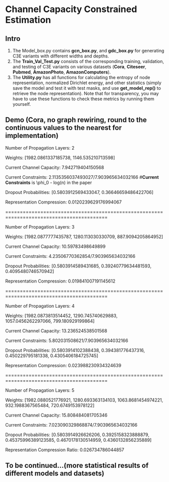 # Channel Capacity Constrained Estimation

## Intro
1. The Model_box.py contains **gcn_box.py**, and **gdc_box.py** for generating C3E variants with different widths and depths.
2. The **Train_Val_Test.py** consists of the corresponding training, validation, and testing of C3E variants on various datasets (**Cora**, **Citeseer**, **Pubmed**, **AmazonPhoto**, **AmazonComputers**).
3. The **Utility.py** has all functions for calculating the entropy of node representation, normalized Dirichlet energy, and other statistics (simply save the model and test it with test masks, and use **get_model_rep()** to retrieve the node representation). Note that for transparency, you may have to use these functions to check these metrics by running them yourself. 

## Demo (Cora, **no graph rewiring, round to the continuous values to the nearest for implementation**)
   
Number of Propagation Layers: 2

Weights: [1982.0861337185738, 1146.535210713598]

Current Channel Capacity: 7.942719404150568

Current Constraints: 2.1135356037493027/7.903965634032166 #**Current Constraints** is \phi_0 - log(n) in the paper

Dropout Probabilities: [0.5803912569433047, 0.36646659486422706]

Representation Compression: 0.0120239629176994067

=========================================================================================

Number of Propagation Layers: 3

Weights: [1982.0877777435787, 1280.113030330709, 887.9094205864952]

Current Channel Capacity: 10.59783498649899

Current Constraints: 4.23506770362854/7.903965634032166

Dropout Probabilities: [0.5803914589431685, 0.39240779634481593, 0.4095480746570942]

Representation Compression: 0.019841007191145612

=========================================================================================

Number of Propagation Layers: 4

Weights: [1982.0873813514452, 1290.745740629883, 1057.0456262297066, 799.180929199864]

Current Channel Capacity: 13.236524538501568

Current Constraints: 5.802031508621/7.903965634032166

Dropout Probabilities: [0.5803914102388438, 0.394381776437316, 0.450229795181338, 0.4305406184725745]

Representation Compression: 0.023988230934324639

=========================================================================================

Number of Propagation Layers: 5

Weights: [1982.0880521776921, 1280.693363134103, 1063.8681454974221, 932.1988367565484, 720.6749153978122]

Current Channel Capacity: 15.808484081705346

Current Constraints: 7.023090329868874/7.903965634032166

Dropout Probabilities: [0.5803914926626206, 0.3925158323888879, 0.45375996389123585, 0.4670178130514959, 0.4360132856235889]

Representation Compression Ratio: 0.026734786044857

## To be continued...(more statistical results of different models and datasets)
